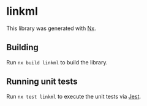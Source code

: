# linkml

This library was generated with [Nx](https://nx.dev).

## Building

Run `nx build linkml` to build the library.

## Running unit tests

Run `nx test linkml` to execute the unit tests via [Jest](https://jestjs.io).
